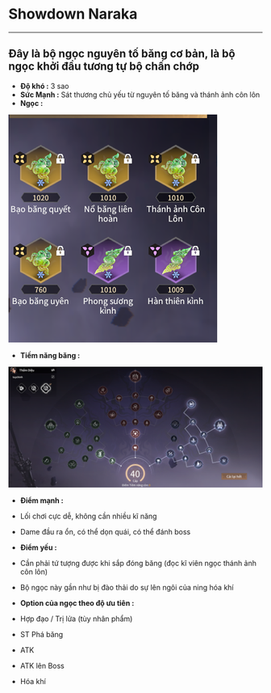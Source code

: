 # Showdown Naraka

---


## Đây là bộ ngọc nguyên tố băng cơ bản, là bộ ngọc khởi đầu tương tự bộ chấn chớp
  - **Độ khó :** 3 sao
  - **Sức Mạnh :** Sát thương chủ yếu từ nguyên tố băng và thánh ảnh côn lôn
  - **Ngọc :**

  ![bangcoban](image-23.png)
  - **Tiềm năng băng :**

  ![alt text](image-24.png)

  - **Điểm mạnh :**
  - Lối chơi cực dễ, không cần nhiều kĩ năng
  - Dame đầu ra ổn, có thể dọn quái, có thể đánh boss  

  - **Điểm yếu :**
  - Cần phải tứ tượng được khi sắp đóng băng (đọc kĩ viên ngọc thánh ảnh côn lôn)
  - Bộ ngọc này gần như bị đào thải do sự lên ngôi của ning hóa khí

  - **Option của ngọc theo độ ưu tiên :**
  - Hợp đạo / Trị lửa (tùy nhân phẩm)
  - ST Phá băng
  - ATK
  - ATK lên Boss
  - Hóa khí
  
